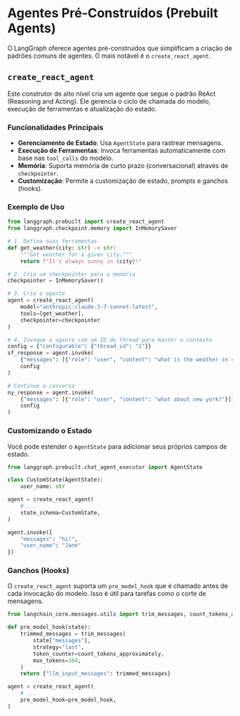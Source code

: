 # Agentes Pré-Construídos (Prebuilt Agents)

O LangGraph oferece agentes pré-construídos que simplificam a criação de padrões comuns de agentes. O mais notável é o `create_react_agent`.

## `create_react_agent`

Este construtor de alto nível cria um agente que segue o padrão ReAct (Reasoning and Acting). Ele gerencia o ciclo de chamada do modelo, execução de ferramentas e atualização do estado.

### Funcionalidades Principais

-   **Gerenciamento de Estado**: Usa `AgentState` para rastrear mensagens.
-   **Execução de Ferramentas**: Invoca ferramentas automaticamente com base nas `tool_calls` do modelo.
-   **Memória**: Suporta memória de curto prazo (conversacional) através de `checkpointer`.
-   **Customização**: Permite a customização de estado, prompts e ganchos (hooks).

### Exemplo de Uso

```python
from langgraph.prebuilt import create_react_agent
from langgraph.checkpoint.memory import InMemorySaver

# 1. Defina suas ferramentas
def get_weather(city: str) -> str:
    """Get weather for a given city."""
    return f"It's always sunny in {city}!"

# 2. Crie um checkpointer para a memória
checkpointer = InMemorySaver()

# 3. Crie o agente
agent = create_react_agent(
    model="anthropic:claude-3-7-sonnet-latest",
    tools=[get_weather],
    checkpointer=checkpointer
)

# 4. Invoque o agente com um ID de thread para manter o contexto
config = {"configurable": {"thread_id": "1"}}
sf_response = agent.invoke(
    {"messages": [{"role": "user", "content": "what is the weather in sf"}]},
    config
)

# Continue a conversa
ny_response = agent.invoke(
    {"messages": [{"role": "user", "content": "what about new york?"}]},
    config
)
```

### Customizando o Estado

Você pode estender o `AgentState` para adicionar seus próprios campos de estado.

```python
from langgraph.prebuilt.chat_agent_executor import AgentState

class CustomState(AgentState):
    user_name: str

agent = create_react_agent(
    # ...
    state_schema=CustomState,
)

agent.invoke({
    "messages": "hi!",
    "user_name": "Jane"
})
```

### Ganchos (Hooks)

O `create_react_agent` suporta um `pre_model_hook` que é chamado antes de cada invocação do modelo. Isso é útil para tarefas como o corte de mensagens.

```python
from langchain_core.messages.utils import trim_messages, count_tokens_approximately

def pre_model_hook(state):
    trimmed_messages = trim_messages(
        state["messages"],
        strategy="last",
        token_counter=count_tokens_approximately,
        max_tokens=384,
    )
    return {"llm_input_messages": trimmed_messages}

agent = create_react_agent(
    # ...
    pre_model_hook=pre_model_hook,
)

